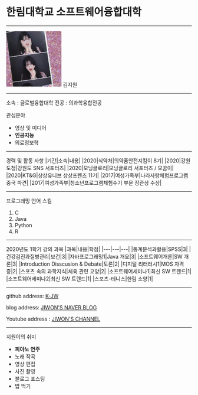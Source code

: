 # 한림대학교 소프트웨어융합대학
---
<img src=kjw.jpg height=150 width=150>
김지원

---

소속 : 글로벌융합대학
전공 : 의과학융합전공

관심분야
* 영상 및 미디어
* **인공지능**
* 의료정보학

---

경력 및 활동 사항
|기간|소속|내용|
|2020|식약처|의약품안전지킴이 8기|
|2020|강원도청|강원도 SNS 서포터즈|
|2020|모닝글로리|모닝글로리 서포터즈 / 모꿈이|
|2020|KT&G|상상유니브 상상프렌즈 11기|
|2017|여성가족부|나라사랑체험프로그램 중국 파견|
|2017|여성가족부|청소년프로그램체험수기 부문 장관상 수상|

---

프로그래밍 언어 스킬
1. C
2. Java
3. Python
4. R

-------------------

2020년도 1학기 강의 과목
|과목|내용|학점|
|---|---|---|
|통계분석과활용|SPSS|3|
|건강검진과질병관리|보건|3|
|자바프로그래밍1|Java 개요|3|
|소프트웨어개론|SW 개론|3|
|Introduction Disscusion & Debate|토론|2|
|디지털 리터러시1|MOS 자격증|2|
|스포츠 속의 과학지식|체육 관련 교양|2|
|소프트웨어세미나1|최신 SW 트렌드|1|
|소프트웨어세미나2|최신 SW 트렌드|1|
|스포츠-테니스|한림 소양|1|

---

github address: [K-JW][github]

[github]:http://github.com/Jamiroquaii

blog address: [JIWON'S NAVER BLOG][blog]

[blog]:http://wldnjsqufdl.blog.me/

Youtube address : [JIWON'S CHANNEL][Youtube]

[Youtube]:https://www.youtube.com/지콩

---

지원이의 취미
* **피아노 연주**
* 노래 작곡
* 영상 편집
* 사진 촬영
* 블로그 포스팅
* 밥 먹기

